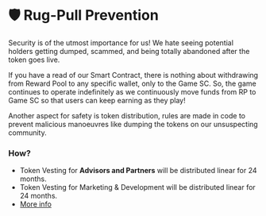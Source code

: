 # 🛡 Rug-Pull Prevention

Security is of the utmost importance for us! We hate seeing potential holders getting dumped, scammed, and being totally abandoned after the token goes live.

If you have a read of our Smart Contract, there is nothing about withdrawing from Reward Pool to any specific wallet, only to the Game SC.  So, the game continues to operate indefinitely as we continuously move funds from RP to Game SC so that users can keep earning as they play!

Another aspect for safety is token distribution, rules are made in code to prevent malicious manoeuvres like dumping the tokens on our unsuspecting community.

### How?

* Token Vesting for **Advisors and Partners** will be distributed linear for 24 months.
* Token Vesting for Marketing & Development will be distributed linear for 24 months.
* [More info](tokenomics.md)
